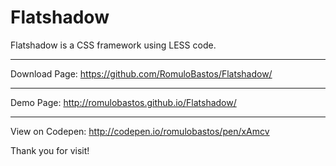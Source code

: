 Flatshadow
==================================================

Flatshadow is a CSS framework using LESS code.

--------------------------------------------------
Download Page:
https://github.com/RomuloBastos/Flatshadow/

--------------------------------------------------
Demo Page:
http://romulobastos.github.io/Flatshadow/

--------------------------------------------------
View on Codepen:
http://codepen.io/romulobastos/pen/xAmcv


Thank you for visit!
